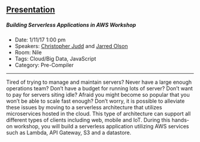 [Presentation](https://s3.amazonaws.com/cmj-presentations/serverless-codemash-2017.pdf)
---
##### Building Serverless Applications in AWS Workshop
* Date: 1/11/17 1:00 pm
* Speakers: [Christopher Judd](https://twitter.com/javajudd) and [Jarred Olson](https://twitter.com/jarredolson)
* Room: Nile
* Tags: Cloud/Big Data, JavaScript
* Category: Pre-Compiler
----
Tired of trying to manage and maintain servers? Never have a large enough operations team? Don’t have a budget for running lots of server? Don’t want to pay for servers siting idle? Afraid you might become so popular that you won’t be able to scale fast enough? Don’t worry, it is possible to alleviate these issues by moving to a serverless architecture that utilizes microservices hosted in the cloud. This type of architecture can support all different types of clients including web, mobile and IoT. During this hands-on workshop, you will build a serverless application utilizing AWS services such as Lambda, API Gateway, S3 and a datastore.
